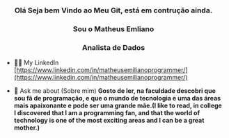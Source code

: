 <h3 align="center">Olá Seja bem Vindo ao Meu Git, está em contrução ainda.</h3>
<h3 align="center">Sou o Matheus Emliano</h3>
<h3 align="center">Analista de Dados</h3>

- 👨‍💻 My Linkedln [https://www.linkedin.com/in/matheusemilianoprogrammer/](https://www.linkedin.com/in/matheusemilianoprogrammer/)

- 💬 Ask me about (Sobre mim) **Gosto de ler, na faculdade descobri que sou fã de programação, e que o mundo de tecnologia e uma das áreas mais apaixonante e pode ser uma grande mãe.(I like to read, in college I discovered that I am a programming fan, and that the world of technology is one of the most exciting areas and I can be a great mother.)**
